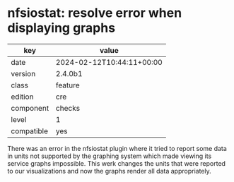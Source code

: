 [//]: # (werk v2)
# nfsiostat: resolve error when displaying graphs

key        | value
---------- | ---
date       | 2024-02-12T10:44:11+00:00
version    | 2.4.0b1
class      | feature
edition    | cre
component  | checks
level      | 1
compatible | yes

There was an error in the nfsiostat plugin where it tried
to report some data in units not supported by the graphing
system which made viewing its service graphs impossible.
This werk changes the units that were reported to our
visualizations and now the graphs render all data appropriately.
